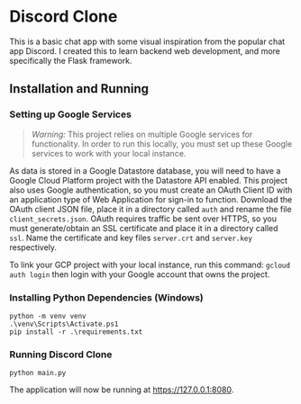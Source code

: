 # Discord Clone
This is a basic chat app with some visual inspiration from the popular chat app Discord. I created this to learn backend web development, and more specifically the Flask framework.
## Installation and Running
### Setting up Google Services
>*Warning:* This project relies on multiple Google services for functionality. In order to run this locally, you must set up these Google services to work with your local instance.

As data is stored in a Google Datastore database, you will need to have a Google Cloud Platform project with the Datastore API enabled. This project also uses Google authentication, so you must create an OAuth Client ID with an application type of Web Application for sign-in to function. Download the OAuth client JSON file, place it in a directory called `auth` and rename the file `client_secrets.json`. OAuth requires traffic be sent over HTTPS, so you must generate/obtain an SSL certificate and place it in a directory called `ssl`. Name the certificate and key files `server.crt` and `server.key` respectively.

To link your GCP project with your local instance, run this command: `gcloud auth login` then login with your Google account that owns the project.
### Installing Python Dependencies (Windows)
```
python -m venv venv
.\venv\Scripts\Activate.ps1
pip install -r .\requirements.txt
```
### Running Discord Clone
```
python main.py
```
The application will now be running at https://127.0.0.1:8080.
